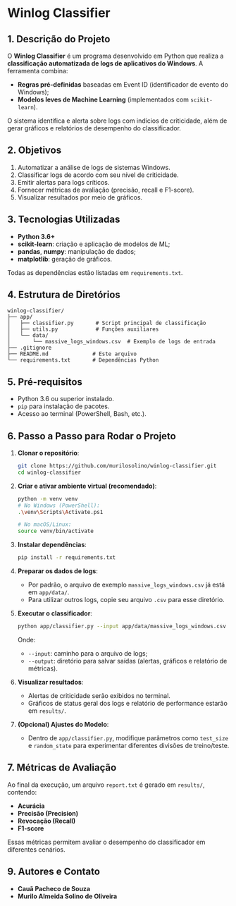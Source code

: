 # Winlog Classifier

## 1. Descrição do Projeto

O **Winlog Classifier** é um programa desenvolvido em Python que realiza a **classificação automatizada de logs de aplicativos do Windows**. A ferramenta combina:

* **Regras pré-definidas** baseadas em Event ID (identificador de evento do Windows);
* **Modelos leves de Machine Learning** (implementados com `scikit-learn`).

O sistema identifica e alerta sobre logs com indícios de criticidade, além de gerar gráficos e relatórios de desempenho do classificador.

## 2. Objetivos

1. Automatizar a análise de logs de sistemas Windows.
2. Classificar logs de acordo com seu nível de criticidade.
3. Emitir alertas para logs críticos.
4. Fornecer métricas de avaliação (precisão, recall e F1-score).
5. Visualizar resultados por meio de gráficos.

## 3. Tecnologias Utilizadas

* **Python 3.6+**
* **scikit-learn**: criação e aplicação de modelos de ML;
* **pandas**, **numpy**: manipulação de dados;
* **matplotlib**: geração de gráficos.

Todas as dependências estão listadas em `requirements.txt`.

## 4. Estrutura de Diretórios

```
winlog-classifier/
├── app/
│   ├── classifier.py       # Script principal de classificação
│   ├── utils.py            # Funções auxiliares
│   └── data/
│       └── massive_logs_windows.csv  # Exemplo de logs de entrada
├── .gitignore
├── README.md              # Este arquivo
└── requirements.txt       # Dependências Python
```

## 5. Pré-requisitos

* Python 3.6 ou superior instalado.
* `pip` para instalação de pacotes.
* Acesso ao terminal (PowerShell, Bash, etc.).

## 6. Passo a Passo para Rodar o Projeto

1. **Clonar o repositório**:

   ```bash
   git clone https://github.com/murilosolino/winlog-classifier.git
   cd winlog-classifier
   ```

2. **Criar e ativar ambiente virtual (recomendado)**:

   ```bash
   python -m venv venv
   # No Windows (PowerShell):
   .\venv\Scripts\Activate.ps1

   # No macOS/Linux:
   source venv/bin/activate
   ```

3. **Instalar dependências**:

   ```bash
   pip install -r requirements.txt
   ```

4. **Preparar os dados de logs**:

   * Por padrão, o arquivo de exemplo `massive_logs_windows.csv` já está em `app/data/`.
   * Para utilizar outros logs, copie seu arquivo `.csv` para esse diretório.

5. **Executar o classificador**:

   ```bash
   python app/classifier.py --input app/data/massive_logs_windows.csv --output results
   ```

   Onde:

   * `--input`: caminho para o arquivo de logs;
   * `--output`: diretório para salvar saídas (alertas, gráficos e relatório de métricas).

6. **Visualizar resultados**:

   * Alertas de criticidade serão exibidos no terminal.
   * Gráficos de status geral dos logs e relatório de performance estarão em `results/`.

7. **(Opcional) Ajustes do Modelo**:

   * Dentro de `app/classifier.py`, modifique parâmetros como `test_size` e `random_state` para experimentar diferentes divisões de treino/teste.

## 7. Métricas de Avaliação

Ao final da execução, um arquivo `report.txt` é gerado em `results/`, contendo:

* **Acurácia**
* **Precisão (Precision)**
* **Revocação (Recall)**
* **F1-score**

Essas métricas permitem avaliar o desempenho do classificador em diferentes cenários.

## 9. Autores e Contato

* **Cauã Pacheco de Souza**
* **Murilo Almeida Solino de Oliveira**

